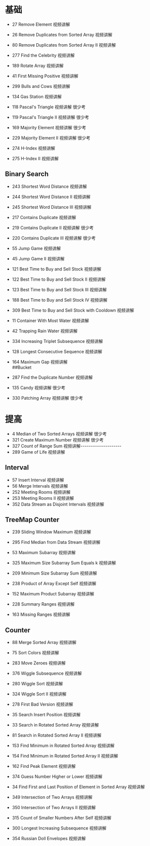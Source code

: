 # 基础
- 27	Remove Element	视频讲解
- 26	Remove Duplicates from Sorted Array	视频讲解
- 80	Remove Duplicates from Sorted Array II	视频讲解
- 277	Find the Celebrity	视频讲解
- 189	Rotate Array	视频讲解
- 41	First Missing Positive	视频讲解
- 299	Bulls and Cows	视频讲解
- 134	Gas Station	视频讲解
- 118	Pascal's Triangle	视频讲解	很少考
- 119	Pascal's Triangle II	视频讲解	很少考

- 169	Majority Element	视频讲解	很少考
- 229	Majority Element II	视频讲解	很少考
- 274	H-Index	视频讲解
- 275	H-Index II	视频讲解	
## Binary Search
- 243	Shortest Word Distance	视频讲解
- 244	Shortest Word Distance II	视频讲解
- 245	Shortest Word Distance III	视频讲解
- 217	Contains Duplicate	视频讲解
- 219	Contains Duplicate II	视频讲解	很少考
- 220	Contains Duplicate III	视频讲解	很少考

- 55	Jump Game	视频讲解
- 45	Jump Game II	视频讲解
- 121	Best Time to Buy and Sell Stock	视频讲解
- 122	Best Time to Buy and Sell Stock II	视频讲解
- 123	Best Time to Buy and Sell Stock III	视频讲解
- 188	Best Time to Buy and Sell Stock IV	视频讲解
- 309	Best Time to Buy and Sell Stock with Cooldown	视频讲解
- 11	Container With Most Water	视频讲解
- 42	Trapping Rain Water	视频讲解
- 334	Increasing Triplet Subsequence	视频讲解

- 128	Longest Consecutive Sequence	视频讲解
- 164	Maximum Gap	视频讲解	
##Bucket
- 287	Find the Duplicate Number	视频讲解
- 135	Candy	视频讲解	很少考
- 330	Patching Array	视频讲解	很少考

# 提高			
- 4	Median of Two Sorted Arrays	视频讲解	很少考
- 321	Create Maximum Number	视频讲解	很少考
- 327	Count of Range Sum	视频讲解---------------------
- 289	Game of Life	视频讲解 
## Interval			
- 57	Insert Interval	视频讲解
- 56	Merge Intervals	视频讲解
- 252	Meeting Rooms	视频讲解
- 253	Meeting Rooms II	视频讲解
- 352	Data Stream as Disjoint Intervals	视频讲解	
## TreeMap Counter			
- 239	Sliding Window Maximum	视频讲解

- 295	Find Median from Data Stream	视频讲解
- 53	Maximum Subarray	视频讲解
- 325	Maximum Size Subarray Sum Equals k	视频讲解
- 209	Minimum Size Subarray Sum	视频讲解
- 238	Product of Array Except Self	视频讲解
- 152	Maximum Product Subarray	视频讲解
- 228	Summary Ranges	视频讲解
- 163	Missing Ranges	视频讲解 
## Counter			
- 88	Merge Sorted Array	视频讲解
- 75	Sort Colors	视频讲解

- 283	Move Zeroes	视频讲解
- 376	Wiggle Subsequence	视频讲解
- 280	Wiggle Sort	视频讲解
- 324	Wiggle Sort II	视频讲解
- 278	First Bad Version	视频讲解
- 35	Search Insert Position	视频讲解
- 33	Search in Rotated Sorted Array	视频讲解
- 81	Search in Rotated Sorted Array II	视频讲解
- 153	Find Minimum in Rotated Sorted Array	视频讲解
- 154	Find Minimum in Rotated Sorted Array II	视频讲解

- 162	Find Peak Element	视频讲解
- 374	Guess Number Higher or Lower	视频讲解
- 34	Find First and Last Position of Element in Sorted Array	视频讲解
- 349	Intersection of Two Arrays	视频讲解
- 350	Intersection of Two Arrays II	视频讲解
- 315	Count of Smaller Numbers After Self	视频讲解
- 300	Longest Increasing Subsequence	视频讲解
- 354	Russian Doll Envelopes	视频讲解
